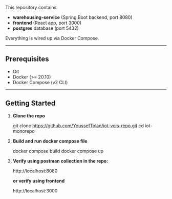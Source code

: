This repository contains:

- **warehousing-service** (Spring Boot backend, port 8080)   
- **frontend** (React app, port 3000)  
- **postgres** database (port 5432)  

Everything is wired up via Docker Compose.

---

## Prerequisites

- Git  
- Docker (>= 20.10)  
- Docker Compose (v2 CLI)  

---

## Getting Started

1. **Clone the repo**
   
   git clone https://github.com/YoussefTolan/iot-vois-repo.git
   cd iot-monorepo

2. **Build and run docker compose file**

   docker compose build
   docker compose up

3. **Verify using postman collection in the repo:**

   http://localhost:8080

   **or verify using frontend**

   http://localhost:3000

  

   

